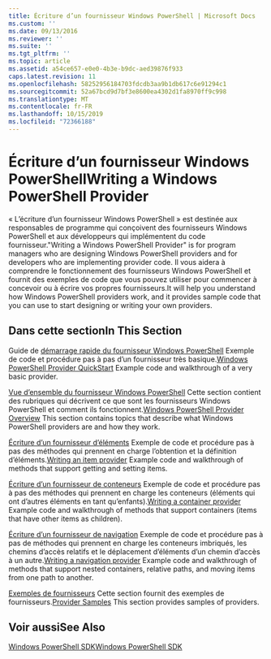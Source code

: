 ```yaml
---
title: Écriture d’un fournisseur Windows PowerShell | Microsoft Docs
ms.custom: ''
ms.date: 09/13/2016
ms.reviewer: ''
ms.suite: ''
ms.tgt_pltfrm: ''
ms.topic: article
ms.assetid: a54ce657-e0e0-4b3e-b9dc-aed39876f933
caps.latest.revision: 11
ms.openlocfilehash: 58252956184703fdcdb3aa9b1db617c6e91294c1
ms.sourcegitcommit: 52a67bcd9d7bf3e8600ea4302d1fa8970ff9c998
ms.translationtype: MT
ms.contentlocale: fr-FR
ms.lasthandoff: 10/15/2019
ms.locfileid: "72366188"
---
```

# <a name="writing-a-windows-powershell-provider"></a><span data-ttu-id="cfcf1-102">Écriture d’un fournisseur Windows PowerShell</span><span class="sxs-lookup"><span data-stu-id="cfcf1-102">Writing a Windows PowerShell Provider</span></span>

<span data-ttu-id="cfcf1-103">« L’écriture d’un fournisseur Windows PowerShell » est destinée aux responsables de programme qui conçoivent des fournisseurs Windows PowerShell et aux développeurs qui implémentent du code fournisseur.</span><span class="sxs-lookup"><span data-stu-id="cfcf1-103">"Writing a Windows PowerShell Provider" is for program managers who are designing Windows PowerShell providers and for developers who are implementing provider code.</span></span> <span data-ttu-id="cfcf1-104">Il vous aidera à comprendre le fonctionnement des fournisseurs Windows PowerShell et fournit des exemples de code que vous pouvez utiliser pour commencer à concevoir ou à écrire vos propres fournisseurs.</span><span class="sxs-lookup"><span data-stu-id="cfcf1-104">It will help you understand how Windows PowerShell providers work, and it provides sample code that you can use to start designing or writing your own providers.</span></span>

## <a name="in-this-section"></a><span data-ttu-id="cfcf1-105">Dans cette section</span><span class="sxs-lookup"><span data-stu-id="cfcf1-105">In This Section</span></span>

<span data-ttu-id="cfcf1-106">Guide de [démarrage rapide du fournisseur Windows PowerShell](./windows-powershell-provider-quickstart.md) Exemple de code et procédure pas à pas d’un fournisseur très basique.</span><span class="sxs-lookup"><span data-stu-id="cfcf1-106">[Windows PowerShell Provider QuickStart](./windows-powershell-provider-quickstart.md) Example code and walkthrough of a very basic provider.</span></span>

<span data-ttu-id="cfcf1-107">[Vue d’ensemble du fournisseur Windows PowerShell](./windows-powershell-provider-overview.md) Cette section contient des rubriques qui décrivent ce que sont les fournisseurs Windows PowerShell et comment ils fonctionnent.</span><span class="sxs-lookup"><span data-stu-id="cfcf1-107">[Windows PowerShell Provider Overview](./windows-powershell-provider-overview.md) This section contains topics that describe what Windows PowerShell providers are and how they work.</span></span>

<span data-ttu-id="cfcf1-108">[Écriture d’un fournisseur d’éléments](./writing-an-item-provider.md) Exemple de code et procédure pas à pas des méthodes qui prennent en charge l’obtention et la définition d’éléments.</span><span class="sxs-lookup"><span data-stu-id="cfcf1-108">[Writing an item provider](./writing-an-item-provider.md) Example code and walkthrough of methods that support getting and setting items.</span></span>

<span data-ttu-id="cfcf1-109">[Écriture d’un fournisseur de conteneurs](./writing-a-container-provider.md) Exemple de code et procédure pas à pas des méthodes qui prennent en charge les conteneurs (éléments qui ont d’autres éléments en tant qu’enfants).</span><span class="sxs-lookup"><span data-stu-id="cfcf1-109">[Writing a container provider](./writing-a-container-provider.md) Example code and walkthrough of methods that support containers (items that have other items as children).</span></span>

<span data-ttu-id="cfcf1-110">[Écriture d’un fournisseur de navigation](./writing-a-navigation-provider.md) Exemple de code et procédure pas à pas de méthodes qui prennent en charge les conteneurs imbriqués, les chemins d’accès relatifs et le déplacement d’éléments d’un chemin d’accès à un autre.</span><span class="sxs-lookup"><span data-stu-id="cfcf1-110">[Writing a navigation provider](./writing-a-navigation-provider.md) Example code and walkthrough of methods that support nested containers, relative paths, and moving items from one path to another.</span></span>

<span data-ttu-id="cfcf1-111">[Exemples de fournisseurs](./provider-samples.md) Cette section fournit des exemples de fournisseurs.</span><span class="sxs-lookup"><span data-stu-id="cfcf1-111">[Provider Samples](./provider-samples.md) This section provides samples of providers.</span></span>

## <a name="see-also"></a><span data-ttu-id="cfcf1-112">Voir aussi</span><span class="sxs-lookup"><span data-stu-id="cfcf1-112">See Also</span></span>

[<span data-ttu-id="cfcf1-113">Windows PowerShell SDK</span><span class="sxs-lookup"><span data-stu-id="cfcf1-113">Windows PowerShell SDK</span></span>](../windows-powershell-reference.md)